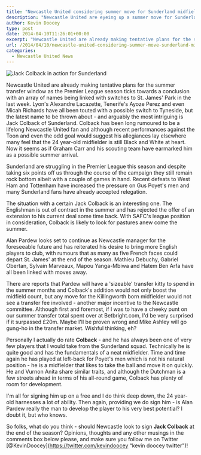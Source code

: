 ```yaml
---
title: "Newcastle United considering summer move for Sunderland midfielder"
description: "Newcastle United are eyeing up a summer move for Sunderland's Jack Colback as the Magpies recruitment drives begins to swing into motion."
author: Kevin Doocey
type: post
date: 2014-04-10T11:26:01+00:00
excerpt: "Newcastle United are already making tentative plans for the summer transfer window as the Premier League season ticks towards a conclusion with an array of names being linked with switches.."
url: /2014/04/10/newcastle-united-considering-summer-move-sunderland-midfielder/
categories:
  - Newcastle United News
---
```


![Jack Colback in action for Sunderland](https://www.tynetime.com/wp-content/uploads/2014/04/Jack-Colback-Sunderland.jpg "Colback - Likely to leave Sunderland at the end of the season")

Newcastle United are already making tentative plans for the summer transfer window as the Premier League season ticks towards a conclusion with an array of names being linked with switches to St. James' Park in the last week. Lyon's Alexandre Lacazette, Tenerife's Ayoze Perez and even Micah Richards have all been touted with a possible switch to Tyneside, but the latest name to be thrown about - and arguably the most intriguing is Jack Colback of Sunderland. Colback has been long rumoured to be a lifelong Newcastle United fan and although recent performances against the Toon and even the odd goal would suggest his allegiances lay elsewhere many feel that the 24 year-old midfielder is still Black and White at heart. Now it seems as if Graham Carr and his scouting team have earmarked him as a possible summer arrival.

Sunderland are struggling in the Premier League this season and despite taking six points off us through the course of the campaign they still remain rock bottom albeit with a couple of games in hand. Recent defeats to West Ham and Tottenham have increased the pressure on Gus Poyet's men and many Sunderland fans have already accepted relegation.

The situation with a certain Jack Colback is an interesting one. The Englishman is out of contract in the summer and has rejected the offer of an extension to his current deal some time back. With SAFC's league position in consideration, Colback is likely to look for pastures anew come the summer.

Alan Pardew looks set to continue as Newcastle manager for the foreseeable future and has reiterated his desire to bring more English players to club, with rumours that as many as five French faces could depart St. James' at the end of the season. Mathieu Debuchy, Gabriel Obertan, Sylvain Marveaux, Mapou Yanga-Mbiwa and Hatem Ben Arfa have all been linked with moves away.

There are reports that Pardew will have a 'sizeable' transfer kitty to spend in the summer months and Colback's addition would not only boost the midfield count, but any move for the Killingworth born midfielder would not see a transfer fee involved - another major incentive to the Newcastle committee. Although first and foremost, if I was to have a cheeky punt on our summer transfer total spent over at Betbright.com, I'd be very surprised if it surpassed £20m. Maybe I'll be proven wrong and Mike Ashley will go gung-ho in the transfer market. Wishful thinking, eh?

Personally I actually do rate **Colback** - and he has always been one of very few players that I would take from the Sunderland squad. Technically he is quite good and has the fundamentals of a neat midfielder. Time and time again he has played at left-back for Poyet's men which is not his natural position - he is a midfielder that likes to take the ball and move it on quickly. He and Vurnon Anita share similar traits, and although the Dutchman is a few streets ahead in terms of his all-round game, Colback has plenty of room for development.

I'm all for signing him up on a free and I do think deep down, the 24 year-old harnesses a lot of ability. Then again, providing we do sign him - is Alan Pardew really the man to develop the player to his very best potential? I doubt it, but who knows.

So folks, what do you think - should Newcastle look to sign **Jack Colback** at the end of the season? Opinions, thoughts and any other musings in the comments box below please, and make sure you follow me on Twitter [@KevinDoocey](https://twitter.com/kevindoocey “kevin doocey twitter")!
